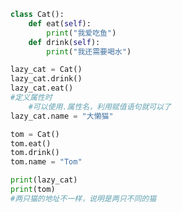 
<BlogInfo id="713" title="3.新建两个猫对象" author="白日梦想猿" pv=0 read_times=0 pre_cost_time=0分15秒 category="面向对象" tag_list="['面向对象']" create_time="2020.02.21 11:53:32" update_time="2020.02.21 12:10:36" />

```python
class Cat():
    def eat(self):
        print("我爱吃鱼")
    def drink(self):
        print("我还需要喝水")

lazy_cat = Cat()
lazy_cat.drink()
lazy_cat.eat()
#定义属性时
    #可以使用.属性名，利用赋值语句就可以了
lazy_cat.name = "大懒猫"

tom = Cat()
tom.eat()
tom.drink()
tom.name = "Tom"

print(lazy_cat)
print(tom)
#两只猫的地址不一样，说明是两只不同的猫
```
